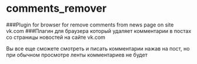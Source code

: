 # comments_remover
###Plugin for browser for remove comments from news page on site vk.com
###Плагин для браузера который удаляет комментарии в постах со страницы новостей на сайте vk.com

Вы все еще сможете смотреть и писать комментарии нажав на пост, но при обычном просмотре ленты комментариев не будет
